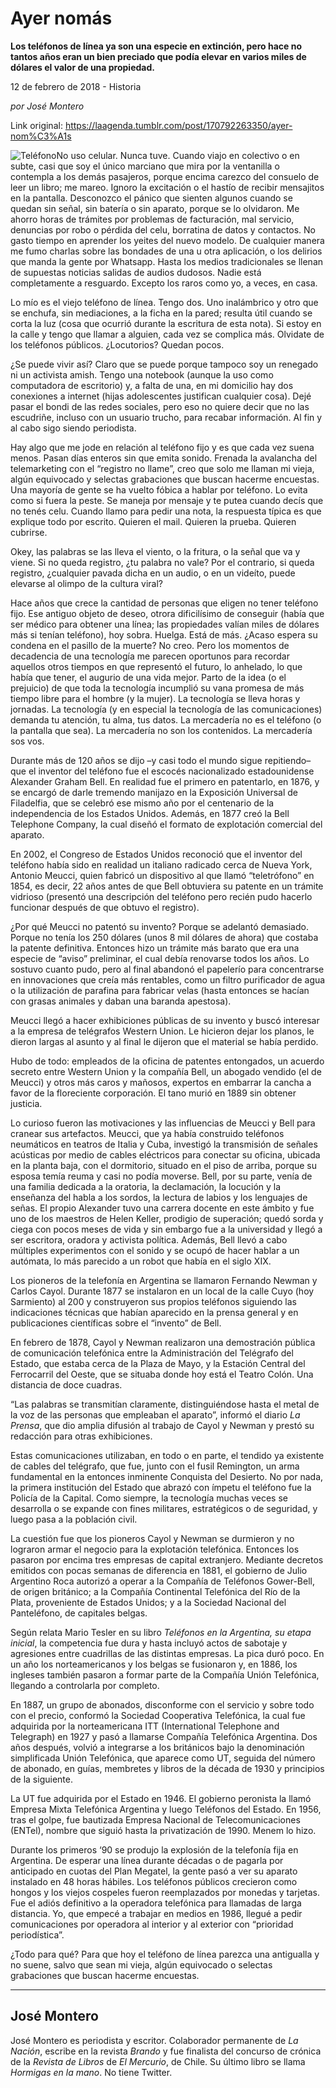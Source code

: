 # Ayer nomás

**Los teléfonos de línea ya son una especie en extinción, pero hace no tantos años eran un bien preciado que podía elevar en varios miles de dólares el valor de una propiedad.**

12 de febrero de 2018 - Historia

_por José Montero_

Link original: https://laagenda.tumblr.com/post/170792263350/ayer-nom%C3%A1s

![Teléfono](https://64.media.tumblr.com/52c08a081a1d5b926e7bac3ce45b4435/tumblr_inline_pjzriad0tA1t6q87u_500.png)No uso celular. Nunca tuve. Cuando viajo en colectivo o en subte, casi que soy el único marciano que mira por la ventanilla o contempla a los demás pasajeros, porque encima carezco del consuelo de leer un libro; me mareo. Ignoro la excitación o el hastío de recibir mensajitos en la pantalla. Desconozco el pánico que sienten algunos cuando se quedan sin señal, sin batería o sin aparato, porque se lo olvidaron. Me ahorro horas de trámites por problemas de facturación, mal servicio, denuncias por robo o pérdida del celu, borratina de datos y contactos. No gasto tiempo en aprender los yeites del nuevo modelo. De cualquier manera me fumo charlas sobre las bondades de una u otra aplicación, o los delirios que manda la gente por Whatsapp. Hasta los medios tradicionales se llenan de supuestas noticias salidas de audios dudosos. Nadie está completamente a resguardo. Excepto los raros como yo, a veces, en casa.

Lo mío es el viejo teléfono de línea. Tengo dos. Uno inalámbrico y otro que se enchufa, sin mediaciones, a la ficha en la pared; resulta útil cuando se corta la luz (cosa que ocurrió durante la escritura de esta nota). Si estoy en la calle y tengo que llamar a alguien, cada vez se complica más. Olvidate de los teléfonos públicos. ¿Locutorios? Quedan pocos.

¿Se puede vivir así? Claro que se puede porque tampoco soy un renegado ni un activista amish. Tengo una notebook (aunque la uso como computadora de escritorio) y, a falta de una, en mi domicilio hay dos conexiones a internet (hijas adolescentes justifican cualquier cosa). Dejé pasar el bondi de las redes sociales, pero eso no quiere decir que no las escudriñe, incluso con un usuario trucho, para recabar información. Al fin y al cabo sigo siendo periodista.

Hay algo que me jode en relación al teléfono fijo y es que cada vez suena menos. Pasan días enteros sin que emita sonido. Frenada la avalancha del telemarketing con el “registro no llame”, creo que solo me llaman mi vieja, algún equivocado y selectas grabaciones que buscan hacerme encuestas. Una mayoría de gente se ha vuelto fóbica a hablar por teléfono. Lo evita como si fuera la peste. Se maneja por mensaje y te putea cuando decís que no tenés celu. Cuando llamo para pedir una nota, la respuesta típica es que explique todo por escrito. Quieren el mail. Quieren la prueba. Quieren cubrirse.

Okey, las palabras se las lleva el viento, o la fritura, o la señal que va y viene. Si no queda registro, ¿tu palabra no vale? Por el contrario, si queda registro, ¿cualquier pavada dicha en un audio, o en un videíto, puede elevarse al olimpo de la cultura viral? 

Hace años que crece la cantidad de personas que eligen no tener teléfono fijo. Ese antiguo objeto de deseo, otrora dificilísimo de conseguir (había que ser médico para obtener una línea; las propiedades valían miles de dólares más si tenían teléfono), hoy sobra. Huelga. Está de más. ¿Acaso espera su condena en el pasillo de la muerte? No creo. Pero los momentos de decadencia de una tecnología me parecen oportunos para recordar aquellos otros tiempos en que representó el futuro, lo anhelado, lo que había que tener, el augurio de una vida mejor. Parto de la idea (o el prejuicio) de que toda la tecnología incumplió su vana promesa de más tiempo libre para el hombre (y la mujer). La tecnología se lleva horas y jornadas. La tecnología (y en especial la tecnología de las comunicaciones) demanda tu atención, tu alma, tus datos. La mercadería no es el teléfono (o la pantalla que sea). La mercadería no son los contenidos. La mercadería sos vos.

Durante más de 120 años se dijo –y casi todo el mundo sigue repitiendo– que el inventor del teléfono fue el escocés nacionalizado estadounidense Alexander Graham Bell. En realidad fue el primero en patentarlo, en 1876, y se encargó de darle tremendo manijazo en la Exposición Universal de Filadelfia, que se celebró ese mismo año por el centenario de la independencia de los Estados Unidos. Además, en 1877 creó la Bell Telephone Company, la cual diseñó el formato de explotación comercial del aparato.

En 2002, el Congreso de Estados Unidos reconoció que el inventor del teléfono había sido en realidad un italiano radicado cerca de Nueva York, Antonio Meucci, quien fabricó un dispositivo al que llamó “teletrófono” en 1854, es decir, 22 años antes de que Bell obtuviera su patente en un trámite vidrioso (presentó una descripción del teléfono pero recién pudo hacerlo funcionar después de que obtuvo el registro).

¿Por qué Meucci no patentó su invento? Porque se adelantó demasiado. Porque no tenía los 250 dólares (unos 8 mil dólares de ahora) que costaba la patente definitiva. Entonces hizo un trámite más barato que era una especie de “aviso” preliminar, el cual debía renovarse todos los años. Lo sostuvo cuanto pudo, pero al final abandonó el papelerío para concentrarse en innovaciones que creía más rentables, como un filtro purificador de agua o la utilización de parafina para fabricar velas (hasta entonces se hacían con grasas animales y daban una baranda apestosa).

Meucci llegó a hacer exhibiciones públicas de su invento y buscó interesar a la empresa de telégrafos Western Union. Le hicieron dejar los planos, le dieron largas al asunto y al final le dijeron que el material se había perdido.

Hubo de todo: empleados de la oficina de patentes entongados, un acuerdo secreto entre Western Union y la compañía Bell, un abogado vendido (el de Meucci) y otros más caros y mañosos, expertos en embarrar la cancha a favor de la floreciente corporación. El tano murió en 1889 sin obtener justicia.

Lo curioso fueron las motivaciones y las influencias de Meucci y Bell para cranear sus artefactos. Meucci, que ya había construido teléfonos neumáticos en teatros de Italia y Cuba, investigó la transmisión de señales acústicas por medio de cables eléctricos para conectar su oficina, ubicada en la planta baja, con el dormitorio, situado en el piso de arriba, porque su esposa temía reuma y casi no podía moverse. Bell, por su parte, venía de una familia dedicada a la oratoria, la declamación, la locución y la enseñanza del habla a los sordos, la lectura de labios y los lenguajes de señas. El propio Alexander tuvo una carrera docente en este ámbito y fue uno de los maestros de Helen Keller, prodigio de superación; quedó sorda y ciega con pocos meses de vida y sin embargo fue a la universidad y llegó a ser escritora, oradora y activista política. Además, Bell llevó a cabo múltiples experimentos con el sonido y se ocupó de hacer hablar a un autómata, lo más parecido a un robot que había en el siglo XIX.

Los pioneros de la telefonía en Argentina se llamaron Fernando Newman y Carlos Cayol. Durante 1877 se instalaron en un local de la calle Cuyo (hoy Sarmiento) al 200 y construyeron sus propios teléfonos siguiendo las indicaciones técnicas que habían aparecido en la prensa general y en publicaciones científicas sobre el “invento” de Bell.

En febrero de 1878, Cayol y Newman realizaron una demostración pública de comunicación telefónica entre la Administración del Telégrafo del Estado, que estaba cerca de la Plaza de Mayo, y la Estación Central del Ferrocarril del Oeste, que se situaba donde hoy está el Teatro Colón. Una distancia de doce cuadras.

“Las palabras se transmitían claramente, distinguiéndose hasta el metal de la voz de las personas que empleaban el aparato”, informó el diario *La Prensa*, que dio amplia difusión al trabajo de Cayol y Newman y prestó su redacción para otras exhibiciones.

Estas comunicaciones utilizaban, en todo o en parte, el tendido ya existente de cables del telégrafo, que fue, junto con el fusil Remington, un arma fundamental en la entonces inminente Conquista del Desierto. No por nada, la primera institución del Estado que abrazó con ímpetu el teléfono fue la Policía de la Capital. Como siempre, la tecnología muchas veces se desarrolla o se expande con fines militares, estratégicos o de seguridad, y luego pasa a la población civil.

La cuestión fue que los pioneros Cayol y Newman se durmieron y no lograron armar el negocio para la explotación telefónica. Entonces los pasaron por encima tres empresas de capital extranjero. Mediante decretos emitidos con pocas semanas de diferencia en 1881, el gobierno de Julio Argentino Roca autorizó a operar a la Compañía de Teléfonos Gower-Bell, de origen británico; a la Compañía Continental Telefónica del Río de la Plata, proveniente de Estados Unidos; y a la Sociedad Nacional del Panteléfono, de capitales belgas.

Según relata Mario Tesler en su libro *Teléfonos en la Argentina, su etapa inicial*, la competencia fue dura y hasta incluyó actos de sabotaje y agresiones entre cuadrillas de las distintas empresas. La pica duró poco. En un año los norteamericanos y los belgas se fusionaron y, en 1886, los ingleses también pasaron a formar parte de la Compañía Unión Telefónica, llegando a controlarla por completo.

En 1887, un grupo de abonados, disconforme con el servicio y sobre todo con el precio, conformó la Sociedad Cooperativa Telefónica, la cual fue adquirida por la norteamericana ITT (International Telephone and Telegraph) en 1927 y pasó a llamarse Compañía Telefónica Argentina. Dos años después, volvió a integrarse a los británicos bajo la denominación simplificada Unión Telefónica, que aparece como UT, seguida del número de abonado, en guías, membretes y libros de la década de 1930 y principios de la siguiente.

La UT fue adquirida por el Estado en 1946. El gobierno peronista la llamó Empresa Mixta Telefónica Argentina y luego Teléfonos del Estado. En 1956, tras el golpe, fue bautizada Empresa Nacional de Telecomunicaciones (ENTel), nombre que siguió hasta la privatización de 1990. Menem lo hizo.

Durante los primeros ‘90 se produjo la explosión de la telefonía fija en Argentina. De esperar una línea durante décadas o de pagarla por anticipado en cuotas del Plan Megatel, la gente pasó a ver su aparato instalado en 48 horas hábiles. Los teléfonos públicos crecieron como hongos y los viejos cospeles fueron reemplazados por monedas y tarjetas. Fue el adiós definitivo a la operadora telefónica para llamadas de larga distancia. Yo, que empecé a trabajar en medios en 1986, llegué a pedir comunicaciones por operadora al interior y al exterior con “prioridad periodística”.

¿Todo para qué? Para que hoy el teléfono de línea parezca una antigualla y no suene, salvo que sean mi vieja, algún equivocado o selectas grabaciones que buscan hacerme encuestas.

  




---

 José Montero
-------------

 José Montero es periodista y escritor. Colaborador permanente de *La Nación*, escribe en la revista *Brando* y fue finalista del concurso de crónica de la *Revista de Libros* de *El Mercurio*, de Chile. Su último libro se llama *Hormigas en la mano*. No tiene Twitter. 

